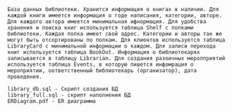     База данных библиотеки. Хранится информация о книгах в наличии. Для каждой книги имеется информация о годе написания, категории, авторе. Для каждого автора имеется минимальная ифнормация. Для удобства хранения и поиска книг используется таблица Shelf с полками библиотеки. Каждая полка имеет свой адрес. Категории и авторы так же могут быть отсортированы по полкам. Для клиентов используется таблица LibraryCard с минимальной информации о каждом. Для записи перехода книг используется таблица BookOut. Информация о библиотекарях записывается в таблицу Librarian. Для создания разоичных меролприятий используется таблица Events, в которую пишется инфомрация о мероприятии, оответственный библиотекарь (организатор), дата проведения.
    
    library_db.sql - Скрипт создания БД
   	library_full.sql - скрипт наполнения БД
    ERDiagram.pdf - ER диаграмма
